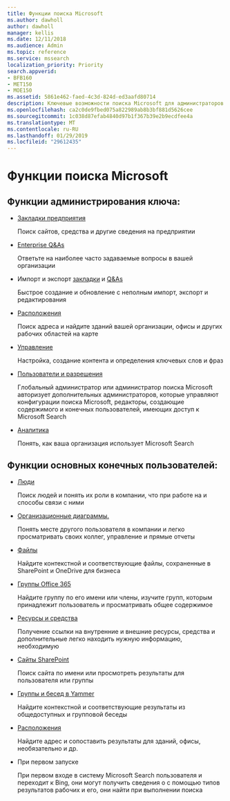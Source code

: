 ```yaml
---
title: Функции поиска Microsoft
ms.author: dawholl
author: dawholl
manager: kellis
ms.date: 12/11/2018
ms.audience: Admin
ms.topic: reference
ms.service: mssearch
localization_priority: Priority
search.appverid:
- BFB160
- MET150
- MOE150
ms.assetid: 5861e462-faed-4c3d-824d-ed3aafd80714
description: Ключевые возможности поиска Microsoft для администраторов и пользователей включают закладки, Q&As и управления и обмена мнениями данных
ms.openlocfilehash: ca2c0de9fbed075a822989ab8b3bf881d5626cee
ms.sourcegitcommit: 1c038d87efab4840d97b1f367b39e2b9ecdfee4a
ms.translationtype: MT
ms.contentlocale: ru-RU
ms.lasthandoff: 01/29/2019
ms.locfileid: "29612435"
---
```

# <a name="features-of-microsoft-search"></a>Функции поиска Microsoft

## <a name="key-admin-features-include"></a>Функции администрирования ключа:

- [Закладки предприятия](create-and-manage-bookmarks.md)
    
    Поиск сайтов, средства и другие сведения на предприятии
    
- [Enterprise Q&As](create-and-manage-qas.md)
    
    Ответьте на наиболее часто задаваемые вопросы в вашей организации
    
- Импорт и экспорт [закладки](bulk-create-bookmarks.md) и [Q&As](bulk-create-qas.md)
    
    Быстрое создание и обновление с неполным импорт, экспорт и редактирования

- [Расположения](locations.md)
    
    Поиск адреса и найдите зданий вашей организации, офисы и других рабочих областей на карте
    
- [Управление](set-up-microsoft-search.md)
    
    Настройка, создание контента и определения ключевых слов и фраз
    
- [Пользователи и разрешения](add-users.md)
    
    Глобальный администратор или администратор поиска Microsoft авторизует дополнительных администраторов, которые управляют конфигурации поиска Microsoft, редакторы, создающие содержимого и конечных пользователей, имеющих доступ к Microsoft Search
    
- [Аналитика](get-insights.md) 
    
    Понять, как ваша организация использует Microsoft Search 
    
## <a name="key-end-user-features-include"></a>Функции основных конечных пользователей:

- [Люди](use/find-people-and-groups.md)
    
    Поиск людей и понять их роли в компании, что при работе на и способы связи с ними
    
- [Организационные диаграммы.](use/find-people-and-groups.md)
    
    Понять месте другого пользователя в компании и легко просматривать своих коллег, управление и прямые отчеты
    
- [Файлы](use/find-files.md)
    
    Найдите контекстной и соответствующие файлы, сохраненные в SharePoint и OneDrive для бизнеса
    
- [Группы Office 365](use/find-people-and-groups.md)
    
    Найдите группу по его имени или члены, изучите групп, которым принадлежит пользователь и просматривать общее содержимое
    
- [Ресурсы и средства](use/find-resources-tools-and-more.md)
    
    Получение ссылки на внутренние и внешние ресурсы, средства и дополнительные легко находить нужную информацию, необходимую
    
- [Сайты SharePoint](use/find-sharepoint-sites.md)
    
    Поиск сайта по имени или просмотреть результаты для пользователя или группы
    
- [Группы и бесед в Yammer](use/find-conversations.md)
    
    Найдите контекстной и соответствующие результаты из общедоступных и групповой беседы

- [Расположения](use/find-locations.md)
    
    Найдите адрес и сопоставить результаты для зданий, офисы, необязательно и др.
    
- При первом запуске
    
    При первом входе в систему Microsoft Search пользователя и переходит к Bing, они могут получить сведения о с помощью типов результатов рабочих и его, они найти при выполнении поиска
